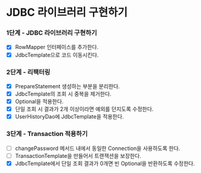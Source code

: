 # JDBC 라이브러리 구현하기

### 1단계 - JDBC 라이브러리 구현하기

- [x] RowMapper 인터페이스를 추가한다.
- [x] JdbcTemplate으로 코드 이동시킨다.

### 2단계 - 리팩터링

- [x] PrepareStatement 생성하는 부분을 분리한다.
- [x] JdbcTemplate의 조회 시 중복을 제거한다.
- [x] Optional을 적용한다.
- [x] 단일 조회 시 결과가 2개 이상이라면 예외를 던지도록 수정한다.
- [x] UserHistoryDao에 JdbcTemplate을 적용한다.

### 3단계 - Transaction 적용하기

- [ ] changePassword 메서드 내에서 동일한 Connection을 사용하도록 한다.
- [ ] TransactionTemplate을 만들어서 트랜잭션을 보장한다.
- [x] JdbcTemplate에서 단일 조회 결과가 0개면 빈 Optional을 반환하도록 수정한다.   
